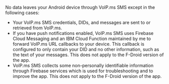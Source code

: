 No data leaves your Android device through VoIP.ms SMS except in the following cases:
* Your VoIP.ms SMS credentials, DIDs, and messages are sent to or retrieved from VoIP.ms.
* If you have push notifications enabled, VoIP.ms SMS uses Firebase Cloud Messaging and an IBM Cloud Function maintained by me to forward VoIP.ms URL callbacks to your device. This callback is configured to only contain your DID and no other information, such as the text of your messages. This does not apply to the F-Droid version of the app.
* VoIP.ms SMS collects some non-personally identifiable information through Firebase services which is used for troubleshooting and to improve the app. This does not apply to the F-Droid version of the app.
